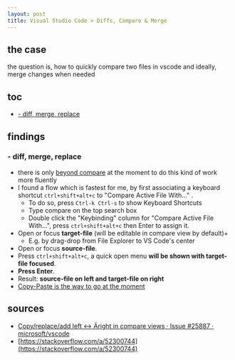```yaml
---
layout: post
title: Visual Studio Code > Diffs, Compare & Merge
---
```

## the case	
the question is, how to quickly compare two files in vscode and ideally, merge changes when needed

## toc
<!-- TOC -->

- [- diff, merge, replace](#--diff-merge-replace)

<!-- /TOC -->

## findings
### - diff, merge, replace 
* there is only [beyond compare](https://www.scootersoftware.com/) at the moment to do this kind of work more fluently
* I found a flow which is fastest for me, by first associating a keyboard shortcut `ctrl+shift+alt+c` to "Compare Active File With..." . 
    * To do so, press `Ctrl-k Ctrl-s` to show Keyboard Shortcuts
    * Type compare on the top search box 
    * Double click the "Keybinding" column for "Compare Active File With...", press `ctrl+shift+alt+c` then Enter to assign it.
* Open or focus **target-file** (will be editable in compare view by default)+
    * E.g. by drag-drop from File Explorer to VS Code's center
* Open or focus **source-file**.
* Press `ctrl+shift+alt+c`, a quick open menu **will be shown with target-file focused**.
* **Press Enter**.
* Result: **source-file on left and target-file on right**
* [Copy-Paste is the way to go at the moment](https://github.com/microsoft/vscode/issues/25887)

## sources
* [Copy/replace/add left <-> Äright in compare views · Issue #25887 · microsoft/vscode](https://github.com/microsoft/vscode/issues/25887)
* [https://stackoverflow.com/a/52300744](https://stackoverflow.com/a/52300744)
